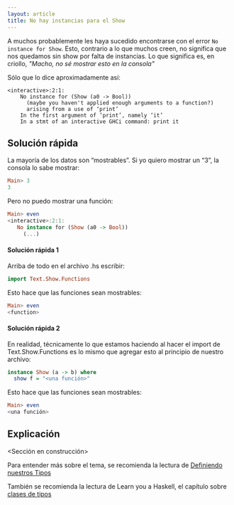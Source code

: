 ```yaml
---
layout: article
title: No hay instancias para el Show
---
```


A muchos probablemente les haya sucedido encontrarse con el error `No instance for Show`. 
Esto, contrario a lo que muchos creen, no significa que nos quedamos sin show por falta de instancias.
Lo que significa es, en criollo, _"Macho, no sé mostrar esto en la consola"_

Sólo que lo dice aproximadamente así:

```
<interactive>:2:1:
    No instance for (Show (a0 -> Bool))
      (maybe you haven't applied enough arguments to a function?)
      arising from a use of ‘print’
    In the first argument of ‘print’, namely ‘it’
    In a stmt of an interactive GHCi command: print it
```

Solución rápida
---------------

La mayoría de los datos son “mostrables”. Si yo quiero mostrar un “3”, la consola lo sabe mostrar:

```Haskell
Main> 3
3
```

Pero no puedo mostrar una función:

```Haskell
Main> even
<interactive>:2:1:
   No instance for (Show (a0 -> Bool))
     (...)
```

#### Solución rápida 1
Arriba de todo en el archivo .hs escribir:

```Haskell
import Text.Show.Functions
```

Esto hace que las funciones sean mostrables:

```Haskell
Main> even
<function>
```

#### Solución rápida 2

En realidad, técnicamente lo que estamos haciendo al hacer el import de Text.Show.Functions es lo mismo que agregar esto al principio de nuestro archivo:

```Haskell
instance Show (a -> b) where
  show f = "<una función>"
```

Esto hace que las funciones sean mostrables:

```Haskell
Main> even
<una función>
```

Explicación
-----------

<Sección en construcción>

Para entender más sobre el tema, se recomienda la lectura de [Definiendo nuestros Tipos](data--definiendo-nuestros-tipos-en-haskell.html)

También se recomienda la lectura de Learn you a Haskell, el capítulo sobre [clases de tipos](http://aprendehaskell.es/content/Tipos.html#clases-de-tipos-paso-a-paso-1a-parte)
